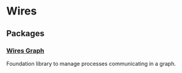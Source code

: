 # Wires
## Packages
### [Wires Graph](https://github.com/anthonyec/wires/tree/master/packages/wires_graph)
Foundation library to manage processes communicating in a graph.
